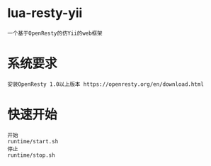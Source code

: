 # lua-resty-yii

	一个基于OpenResty的仿Yii的web框架

# 系统要求

	安装OpenResty 1.0以上版本 https://openresty.org/en/download.html

# 快速开始
	
	开始
	runtime/start.sh
	停止
	runtime/stop.sh